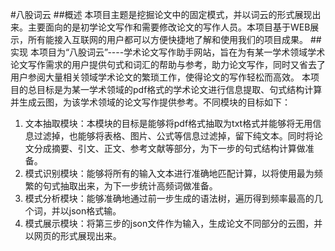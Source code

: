 #八股词云
##概述
本项目主题是挖掘论文中的固定模式，并以词云的形式展现出来。主要面向的是初学论文写作和需要修改论文的写作人员。本项目基于WEB展示，所有能接入互联网的用户都可以方便快捷地了解和使用我们的项目成果。
##实现
本项目为“八股词云”----学术论文写作助手网站，旨在为有某一学术领域学术论文写作需求的用户提供句式和词汇的帮助与参考，助力论文写作，同时又省去了用户参阅大量相关领域学术论文的繁琐工作，使得论文的写作轻松而高效。
本项目的总目标是为某一学术领域的pdf格式的学术论文进行信息提取、句式结构计算并生成云图，为该学术领域的论文写作提供参考。不同模块的目标如下：
1. 文本抽取模块：本模块的目标是能够将pdf格式抽取为txt格式并能够将无用信息过滤掉，也能够将表格、图片、公式等信息过滤掉，留下纯文本。同时将论文分成摘要、引文、正文、参考文献等部分，为下一步的句式结构计算做准备。
2. 模式识别模块：能够将所有的输入文本进行准确地匹配计算，以将使用最为频繁的句式抽取出来，为下一步统计高频词做准备。
3. 模式分析模块：能够准确地通过前一步生成的语法树，遍历得到频率最高的几个词，并以json格式输。
4. 模式展示模块：将第三步的json文件作为输入，生成论文不同部分的云图，并以网页的形式展现出来。
